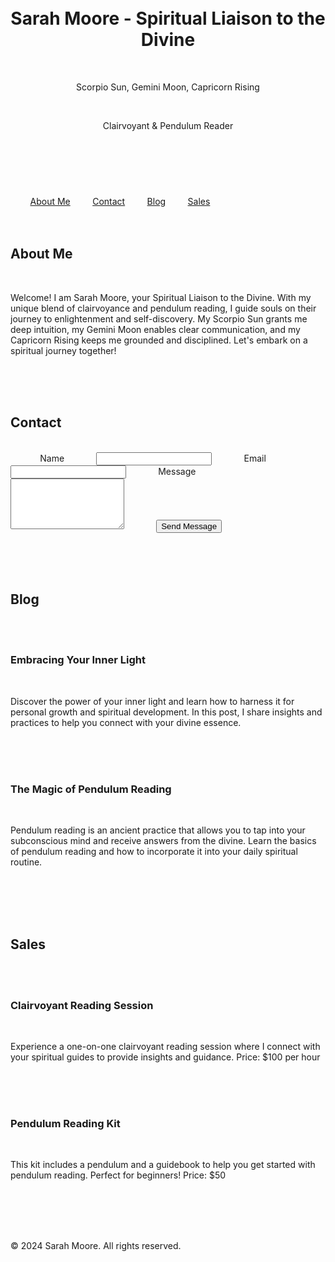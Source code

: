 
<!DOCTYPE html>
<html lang="en">
<head>
    <meta charset="UTF-8">
    <meta name="viewport" content="width=device-width, initial-scale=1.0">
    <title>Sarah Moore - Spiritual Liaison to the Divine</title>
    <style>
        body {
            background-color: #1a1a1a;
            color: #f0f0f0;
            font-family: 'Arial', sans-serif;
            margin: 0;
            padding: 0;
        }
        header {
            background-color: #2b2b2b;
            padding: 20px;
            text-align: center;
            border-bottom: 4px solid #b22222; /* Burgundy */
        }
        nav {
            text-align: center;
            margin: 20px 0;
        }
        nav a {
            margin: 0 15px;
            color: #f0f0f0;
            text-decoration: none;
            font-weight: bold;
        }
        nav a:hover {
            color: #b22222; /* Burgundy */
        }
        section {
            padding: 20px;
            max-width: 800px;
            margin: 0 auto;
        }
        .about, .contact, .blog, .sales {
            margin-bottom: 40px;
        }
        h2 {
            color: #b22222; /* Burgundy */
            border-bottom: 2px solid #b22222;
            padding-bottom: 10px;
        }
        footer {
            background-color: #2b2b2b;
            color: #b0b0b0;
            text-align: center;
            padding: 10px;
            border-top: 4px solid #b22222; /* Burgundy */
        }
        .sales-item {
            border: 1px solid #b0b0b0;
            padding: 15px;
            margin: 10px 0;
            background-color: #333;
        }
        .sales-item h3 {
            color: #b0c4de; /* Lapis Blue */
        }
        .sales-item p {
            color: #c0c0c0;
        }
        .contact-form label {
            display: block;
            margin: 10px 0 5px;
        }
        .contact-form input, .contact-form textarea {
            width: 100%;
            padding: 10px;
            margin-bottom: 10px;
            background-color: #2b2b2b;
            color: #f0f0f0;
            border: 1px solid #b0b0b0;
        }
        .contact-form button {
            background-color: #b22222; /* Burgundy */
            color: #f0f0f0;
            padding: 10px 20px;
            border: none;
            cursor: pointer;
        }
        .contact-form button:hover {
            background-color: #8b0000; /* Darker Burgundy */
        }
    </style>
</head>
<body>
    <header>
        <h1>Sarah Moore - Spiritual Liaison to the Divine</h1>
        <p>Scorpio Sun, Gemini Moon, Capricorn Rising</p>
        <p>Clairvoyant & Pendulum Reader</p>
    </header>
    <nav>
        <a href="#about">About Me</a>
        <a href="#contact">Contact</a>
        <a href="#blog">Blog</a>
        <a href="#sales">Sales</a>
    </nav>
    <section id="about" class="about">
        <h2>About Me</h2>
        <p>Welcome! I am Sarah Moore, your Spiritual Liaison to the Divine. With my unique blend of clairvoyance and pendulum reading, I guide souls on their journey to enlightenment and self-discovery. My Scorpio Sun grants me deep intuition, my Gemini Moon enables clear communication, and my Capricorn Rising keeps me grounded and disciplined. Let's embark on a spiritual journey together!</p>
    </section>
    <section id="contact" class="contact">
        <h2>Contact</h2>
        <form class="contact-form">
            <label for="name">Name</label>
            <input type="text" id="name" name="name" required>
            <label for="email">Email</label>
            <input type="email" id="email" name="email" required>
            <label for="message">Message</label>
            <textarea id="message" name="message" rows="5" required></textarea>
            <button type="submit">Send Message</button>
        </form>
    </section>
    <section id="blog" class="blog">
        <h2>Blog</h2>
        <article>
            <h3>Embracing Your Inner Light</h3>
            <p>Discover the power of your inner light and learn how to harness it for personal growth and spiritual development. In this post, I share insights and practices to help you connect with your divine essence.</p>
        </article>
        <article>
            <h3>The Magic of Pendulum Reading</h3>
            <p>Pendulum reading is an ancient practice that allows you to tap into your subconscious mind and receive answers from the divine. Learn the basics of pendulum reading and how to incorporate it into your daily spiritual routine.</p>
        </article>
    </section>
    <section id="sales" class="sales">
        <h2>Sales</h2>
        <div class="sales-item">
            <h3>Clairvoyant Reading Session</h3>
            <p>Experience a one-on-one clairvoyant reading session where I connect with your spiritual guides to provide insights and guidance. Price: $100 per hour</p>
        </div>
        <div class="sales-item">
            <h3>Pendulum Reading Kit</h3>
            <p>This kit includes a pendulum and a guidebook to help you get started with pendulum reading. Perfect for beginners! Price: $50</p>
        </div>
    </section>
    <footer>
        <p>&copy; 2024 Sarah Moore. All rights reserved.</p>
    </footer>
</body>

